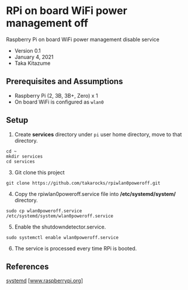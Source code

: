 # RPi on board WiFi power management off
Raspberry Pi on board WiFi power management disable service

* Version 0.1
* January 4, 2021
* Taka Kitazume


## Prerequisites and Assumptions

* Raspberry Pi (2, 3B, 3B+, Zero) x 1
* On board WiFi is configured as `wlan0`


## Setup

1. Create **services** directory under `pi` user home directory, move to that directory.
  ```
  cd ~
  mkdir services
  cd services
  ```
3. Git clone this project
  ```
  git clone https://github.com/takarocks/rpiwlan0poweroff.git
  ```
4. Copy the rpiwlan0poweroff.service file into **/etc/systemd/system/** directory.
  ```
  sudo cp wlan0poweroff.service /etc/systemd/system/wlan0poweroff.service
  ```
5. Enable the shutdowndetector.service.
  ```
  sudo systemctl enable wlan0poweroff.service
  ```
6. The service is processed every time RPi is booted.




## References
[systemd](https://www.raspberrypi.org/documentation/linux/usage/systemd.md) [www.raspberrypi.org]

